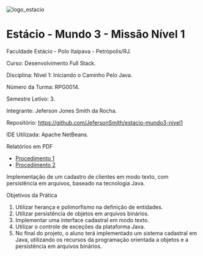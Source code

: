 ![logo_estacio](https://github.com/JefersonSmith/estacio-mundo3-nivel1/assets/123952270/06e97046-048c-44b8-bd22-3dbd7963e864)

<h1>Estácio - Mundo 3 - Missão Nível 1</h1>



Faculdade Estácio - Polo Itaipava - Petrópolis/RJ.
 
Curso: Desenvolvimento Full Stack.
 
Disciplina: Nível 1: Iniciando o Caminho Pelo Java.
 
Número da Turma: RPG0014.
 
Semestre Letivo: 3.

Integrante: Jeferson Jones Smith da Rocha.

Repositório: https://github.com/JefersonSmith/estacio-mundo3-nivel1

IDE Utilizada: Apache NetBeans.

Relatórios em PDF
* [Procedimento 1](https://github.com/JefersonSmith/estacio-mundo3-nivel1/blob/master/src/Relat%C3%B3rios/Mundo%203%20-%20Nivel%201%20-%20Procedimento%201.pdf)
* [Procedimento 2](https://github.com/JefersonSmith/estacio-mundo3-nivel1/blob/master/src/Relat%C3%B3rios/Mundo%203%20-%20Nivel%201%20-%20Procedimento%202.pdf)





Implementação de um cadastro de clientes em modo texto, com persistência em
arquivos, baseado na tecnologia Java.

Objetivos da Prática
1. Utilizar herança e polimorfismo na definição de entidades.
2. Utilizar persistência de objetos em arquivos binários.
3. Implementar uma interface cadastral em modo texto.
4. Utilizar o controle de exceções da plataforma Java.
5. No final do projeto, o aluno terá implementado um sistema cadastral em
Java, utilizando os recursos da programação orientada a objetos e a
persistência em arquivos binários.
